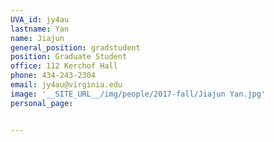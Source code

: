 ```yaml
---
UVA_id: jy4au
lastname: Yan
name: Jiajun
general_position: gradstudent
position: Graduate Student
office: 112 Kerchof Hall
phone: 434-243-2304
email: jy4au@virginia.edu
image: '__SITE_URL__/img/people/2017-fall/Jiajun Yan.jpg'
personal_page:


---
```

